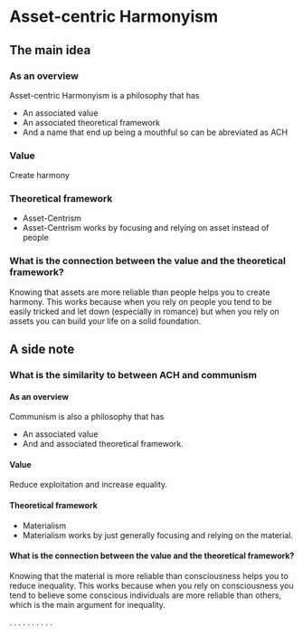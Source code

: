 # Asset-centric Harmonyism

## The main idea

### As an overview

Asset-centric Harmonyism is a philosophy that has
- An associated value
- An associated theoretical framework
- And a name that end up being a mouthful so can be abreviated as ACH

### Value
Create harmony

### Theoretical framework
- Asset-Centrism
- Asset-Centrism works by focusing and relying on asset instead of people

### What is the connection between the value and the theoretical framework?
Knowing that assets are more reliable than people helps you to create harmony. This works because when you rely on people you tend to be easily tricked and let down (especially in romance) but when you rely on assets you can build your life on a solid foundation.

## A side note

### What is the similarity to between ACH and communism

#### As an overview

Communism is also a philosophy that has
- An associated value
- And and associated theoretical framework.

####  Value

Reduce exploitation and increase equality.

#### Theoretical framework
- Materialism
- Materialism works by just generally focusing and relying on the material.

#### What is the connection between the value and the theoretical framework?
Knowing that the material is more reliable than consciousness helps you to reduce inequality. This works because when you rely on consciousness you tend to believe some conscious individuals are more reliable than others, which is the main argument for inequality.

.
.
.
.
.
.
.
.
.
.


